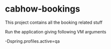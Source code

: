 # cabhow-bookings
This project contains all the booking related stuff


Run the application giving following VM arguments

-Dspring.profiles.active=qa